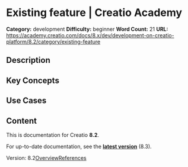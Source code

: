 # Existing feature | Creatio Academy

**Category:** development **Difficulty:** beginner **Word Count:** 21 **URL:**
https://academy.creatio.com/docs/8.x/dev/development-on-creatio-platform/8.2/category/existing-feature

## Description

## Key Concepts

## Use Cases

## Content

This is documentation for Creatio **8.2**.

For up-to-date documentation, see the
**[latest version](/docs/8.x/dev/development-on-creatio-platform/category/existing-feature)**
(8.3).

Version:
8.2[Overview](/docs/8.x/dev/development-on-creatio-platform/8.2/platform-customization/interface-control-tools/existing-feature/overview)[References](/docs/8.x/dev/development-on-creatio-platform/8.2/existing-feature-references)
